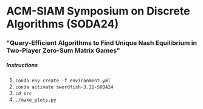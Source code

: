 # ACM-SIAM Symposium on Discrete Algorithms (SODA24)

### "Query-Efficient Algorithms to Find Unique Nash Equilibrium in Two-Player Zero-Sum Matrix Games"

##### Instructions
1. `conda env create -f environment.yml`
2. `conda activate swordfish-3.11-SODA24`
3. `cd src`
4. `./make_plots.py`